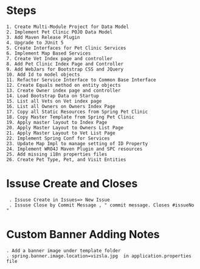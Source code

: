 Steps
==========
    1. Create Multi-Module Project for Data Model
    2. Implement Pet Clinic POJO Data Model
    3. Add Maven Release Plugin
    4. Upgrade to JUnit 5 
    5. Create Interfaces for Pet Clinic Services
    6. Implement Map Based Services
    7. Create Vet Index page and controller 
    8. Add Pet Clinic Index Page and Controller 
    9. Add WebJars for Bootstrap CSS and JQuery
    10. Add Id to model objects
    11. Refactor Service Interface to Common Base Interface
    12. Create Equals method on entity objects
    13. Create Owner index page and controller
    14. Load Bootstrap Data on Startup
    15. List all Vets on Vet index page
    16. List all Owners on Owners Index Page
    17. Copy all Static Resources from Spring Pet Clinic
    18. Copy Master Template from Spring Pet Clinic
    19. Apply master layout to Index Page
    20. Apply Master Layout to Owners List Page
    21. Apply Master Layout to Vet List Page
    22. Implement Spring Conf for Services
    23. Update Map Impl to manage setting of ID Property
    24. Implement WRO4J Maven Plugin and SPC resources
    25. Add missing i18n properties files
    26. Create Pet Type, Pet, and Visit Entities

Issuse Create and Closes
=========================
     . Issuse Create in Issues=> New Issue
     . Issuse Close by Commit Message , " commit message. Closes #issueNo "
     
Custom Banner Adding Notes
==========================
    . Add a banner image under template folder
    . spring.banner.image.location=vizsla.jpg  in application.properties file
